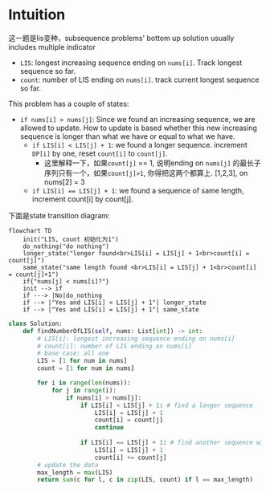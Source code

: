 # Intuition
这一题是lis变种，subsequence problems' bottom up solution usually includes multiple indicator
- `LIS`: longest increasing sequence ending on `nums[i]`. Track longest sequence so far.
- `count`: number of LIS ending on `nums[i]`. track current longest sequence so far.


This problem has a couple of states:
- `if nums[i] > nums[j]`: Since we found an increasing sequence, we are allowed to update. How to update is based whether this new increasing sequence is longer than what we have or equal to what we have.
  - `if LIS[i] < LIS[j] + 1`: we found a longer sequence. increment `DP[i]` by one, reset `count[i]` to `count[j]`. 
    - 这里解释一下，如果`count[j]` == 1, 说明ending on `nums[j]` 的最长子序列只有一个，如果`count[j]>1`, 你得把这两个都算上. [1,2,3], on nums[2] = 3 
  - `if LIS[i] == LIS[j] + 1`: we found a sequence of same length, increment count[i] by count[j].

下面是state transition diagram:

```mermaid
flowchart TD
    init("LIS, count 初始化为1")
    do_nothing("do nothing")
    longer_state("longer found<br>LIS[i] = LIS[j] + 1<br>count[i] = count[j]")
    same_state("same length found <br>LIS[i] = LIS[j] + 1<br>count[i] = count[j]+1")
    if{"nums[j] < nums[i]?"}
    init --> if
    if ---> |No|do_nothing 
    if --> |"Yes and LIS[i] < LIS[j] + 1"| longer_state
    if --> |"Yes and LIS[i] = LIS[j] + 1"| same_state
```




```python
class Solution:
    def findNumberOfLIS(self, nums: List[int]) -> int:
        # LIS[i]: longest increasing sequence ending on nums[i]
        # count[i]: number of LIS ending on nums[i]
        # base case: all one
        LIS = [1 for num in nums]
        count = [1 for num in nums]

        for i in range(len(nums)):
            for j in range(i):
                if nums[i] > nums[j]:
                    if LIS[i] < LIS[j] + 1: # find a longer sequence
                        LIS[i] = LIS[j] + 1
                        count[i] = count[j]
                        continue
                        
                    if LIS[i] == LIS[j] + 1: # find another sequence with same length
                        LIS[i] = LIS[j] + 1
                        count[i] += count[j]
        # update the data 
        max_length = max(LIS)
        return sum(c for l, c in zip(LIS, count) if l == max_length)
```


